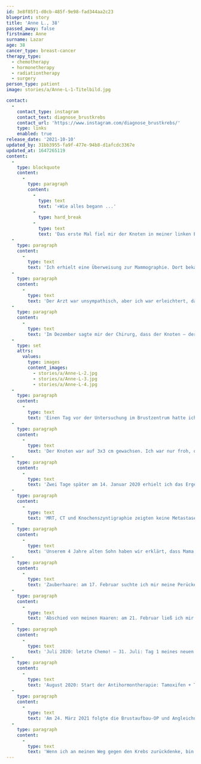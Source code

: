 ```yaml
---
id: 3e8f85f1-d0cb-485f-9e98-fad344aa2c23
blueprint: story
title: 'Anne L., 38'
passed_away: false
firstname: Anne
surname: Lazar
age: 38
cancer_type: breast-cancer
therapy_type:
  - chemotherapy
  - hormonetherapy
  - radiationtherapy
  - surgery
person_type: patient
image: stories/a/Anne-L-1-Titelbild.jpg

contact:
  -
    contact_type: instagram
    contact_text: diagnose_brustkrebs
    contact_url: 'https://www.instagram.com/diagnose_brustkrebs/'
    type: links
    enabled: true
release_date: '2021-10-10'
updated_by: 31bb3955-fa9f-477e-94b8-d1afcdc3367e
updated_at: 1647265119
content:
  -
    type: blockquote
    content:
      -
        type: paragraph
        content:
          -
            type: text
            text: '»Wie alles begann ...'
          -
            type: hard_break
          -
            type: text
            text: 'Das erste Mal fiel mir der Knoten in meiner linken Brust im Juni 2019 auf. Daraufhin vereinbarte ich einen Termin bei meiner Frauenärztin. Die Untersuchung zeigte einen 1x1 cm großen Knoten. Meine Ärztin sagte mir, dass ich mir keine Sorgen machen müsste, der Knoten sei frei beweglich und sehe unauffällig aus – es wäre ein Fibroadenom. Ich sollte in acht Wochen zur Kontrolle kommen. Bei dieser Kontrolle war der Knoten minimal gewachsen. Ich wurde aber weiterhin beruhigt, es könnten ja auch Messungenauigkeiten sein.'
  -
    type: paragraph
    content:
      -
        type: text
        text: 'Ich erhielt eine Überweisung zur Mammographie. Dort bekam ich zwei Wochen später im September einen Termin. Auf den Bildern der Mammographie konnte man den Knoten nicht sehen – zu dichtes Drüsengewebe, wurde mir gesagt. Der Arzt machte noch einen Ultraschall und kam zum gleichen Ergebnis wie meine Frauenärztin: beweglich und ungefährlich. Wenn es mich stören würde, könne ich es ja wegmachen lassen.'
  -
    type: paragraph
    content:
      -
        type: text
        text: 'Der Arzt war unsympathisch, aber ich war erleichtert, dass diese zweite Meinung die Annahme meiner Frauenärztin bestätigte. Im November bemerkte ich, dass der Knoten größer geworden ist und begann darüber nachzudenken, ihn entfernen zu lassen. Wir flogen in den Urlaub und dort fasste ich schließlich den Entschluss zu einem Chirurgen zu gehen und dies zu tun, sobald wir wieder Zuhause sind.'
  -
    type: paragraph
    content:
      -
        type: text
        text: 'Im Dezember sagte mir der Chirurg, dass der Knoten – der sich in Brustfalte befand – gut liegen würde, um ihn zu entfernen. Er würde jedoch nicht operieren ohne aussagekräftige Ultraschallbilder. Da Weihnachten kurz bevor stand, vereinbarte ich mir einen Termin im Brustzentrum für den Januar.'
  -
    type: set
    attrs:
      values:
        type: images
        content_images:
          - stories/a/Anne-L-2.jpg
          - stories/a/Anne-L-3.jpg
          - stories/a/Anne-L-4.jpg
  -
    type: paragraph
    content:
      -
        type: text
        text: 'Einen Tag vor der Untersuchung im Brustzentrum hatte ich mir einen Termin bei meiner Frauenärztin geben lassen, um mir die Überweisung für das Brustzentrum abzuholen. Sie machte einen Ultraschall, schaute mich entsetzt an und sagte: ›Warum sind Sie nicht eher gekommen?!‹ – Wie bitte, dachte ich und antwortete: ›Ich war doch hier‹.'
  -
    type: paragraph
    content:
      -
        type: text
        text: 'Der Knoten war auf 3x3 cm gewachsen. Ich war nur froh, dass ich am nächsten Tag den Termin im Brustzentrum hatte – wie konnte sie mich mit dieser plumpen und unangebrachten Bemerkung stehen lassen?! Am nächsten Tag im Brustzentrum fühlte ich mich das erste Mal mit meiner Sorge ernst genommen. Der Arzt sagte mir beim Ultraschall: ›Ich glaube nicht, dass das einfach ein Fibroadenom ist‹, und entnahm durch Stanzen eine Gewebeprobe des Tumors.'
  -
    type: paragraph
    content:
      -
        type: text
        text: 'Zwei Tage später am 14. Januar 2020 erhielt ich das Ergebnis der Biopsie des Knotens in meiner linken Brust: ein bösartiger Tumor - Brustkrebs. Da fing die Kampf-dem-Krebs-Maschinerie an. Die Zeit zwischen den Untersuchungen und dem Termin zur Besprechung der Ergebnisse war sehr schwer. Die Hoffnung, dass sich keine Metastasen im Körper befinden, gegen die Angst, dass es so sein könnte.'
  -
    type: paragraph
    content:
      -
        type: text
        text: 'MRT, CT und Knochenszyntigraphie zeigten keine Metastasen 🙏🏻. Ich war so unglaublich dankbar und bereit den Kampf gegen den Krebs anzutreten. Der Plan: Chemotherapie mit 4x Epirubicin/Cyclophosphamid im Abstsand von zwei Wochen und 12x Paclitaxel wöchentlich. Am 6. Februar wurde mir der Port eingesetzt. Ich ließ mir Ovargewebe zur Kryokonservierung entnehmen – als Hoffnungsschimmer für ein zweites Kind.'
  -
    type: paragraph
    content:
      -
        type: text
        text: 'Unserem 4 Jahre alten Sohn haben wir erklärt, dass Mama einen Knubbel hat und starke Medizin braucht, um wieder gesund zu werden. Diese Medizin ist so stark, dass Mamas Haare ausfallen werden, die aber wieder nachwachsen.'
  -
    type: paragraph
    content:
      -
        type: text
        text: 'Zauberhaare: am 17. Februar suchte ich mir meine Perücke aus.'
  -
    type: paragraph
    content:
      -
        type: text
        text: 'Abschied von meinen Haaren: am 21. Februar ließ ich mir meine Haare kurz schneiden – ein Stück Selbstbestimmung. Ich wollte nicht, dass sie mir büschelweise ausfallen. Nach der zweiten Chemo – am 28. Februar, eine Woche nach meinem Kurzhaarschnitt – fielen sie mir schließlich aus. Sie waren nach dem Duschen auf einmal überall. Meine beiden Schwestern ❤️❤️ rasierten mir die letzten Haare noch am selben Tag.'
  -
    type: paragraph
    content:
      -
        type: text
        text: 'Juli 2020: letzte Chemo! – 31. Juli: Tag 1 meines neuen Lebens: Ich stand noch ziemlich neben mir wegen der Narkose. Als mir bewusst wurde, dass ich es geschafft habe, musste ich erstmal weinen. Die Anspannung und Angst der letzten Monate fielen auf einmal von mir ab. Erleichterung, Dankbarkeit, aber auch Schmerz und Verlust. Es fällt mir schwer die Emotionen der nachfolgenden Tage im Krankenhaus in Worte zu fassen. Die ersten vier Tage waren die schlimmsten. Ich konnte meinen Oberkörper nicht bewegen, unfassbare Schmerzen und die Ungewissheit darüber wann es besser wird. Aber es wurde besser. Am fünften Tag hat mein Mann mich mit dem Rollstuhl durch den Park geschoben. Die Tage darauf konnte ich selber laufen, immer ein Stückchen mehr. Nach neun Tagen durfte ich nach Hause, zwar mit Drainage, aber Hauptsache zu Hause. Drei Tage später bei der Wundkontrolle im Krankenhaus wurde dann auch die Drainage gezogen. Wunderbar ohne Schlauch!'
  -
    type: paragraph
    content:
      -
        type: text
        text: 'August 2020: Start der Antihormontherapie: Tamoxifen + Trenatone. Zwei Wochen später: Der erste Spaziergang ohne Mütze oder Tuch auf meinem Kopf. Ohne Haare ist es einfach kalt am Kopf ☺️ Ende August war ich dann bei der CT-Vermessung und wurde für die Strahlentherapie angezeichnet. Zwei Tage danach ging es los: 28 Bestrahlungen, jeden Tag bis auf die Wochenenden. Bei mir wurden die Lymphabflusswege bestrahlt. Ich hoffte, dass mein Körper die Therapie gut vertragen würde 💪'
  -
    type: paragraph
    content:
      -
        type: text
        text: 'Am 24. März 2021 folgte die Brustaufbau-OP und Angleichung der gesunden Brust, beides mit Silikon.'
  -
    type: paragraph
    content:
      -
        type: text
        text: 'Wenn ich an meinen Weg gegen den Krebs zurückdenke, bin ich sehr stolz auf mich, dass ich die Kraft aufgebracht habe die unterschiedlichen Therapien gegen den Krebs zu durchstehen. Ich möchte allen Betroffenen Mut machen stark zu bleiben, um wieder gesund werden zu können.«'
---
```

